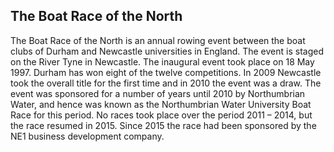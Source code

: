 ## The Boat Race of the North

The Boat Race of the North is an annual rowing event between the boat clubs of Durham and Newcastle universities in England. The event is staged on the River Tyne in Newcastle.
The inaugural event took place on 18 May 1997. Durham has won eight of the twelve competitions. In 2009 Newcastle took the overall title for the first time and in 2010 the event was a draw. The event was sponsored for a number of years until 2010 by Northumbrian Water, and hence was known as the Northumbrian Water University Boat Race for this period. No races took place over the period 2011 – 2014, but the race resumed in 2015. Since 2015 the race had been sponsored by the NE1 business development company.

